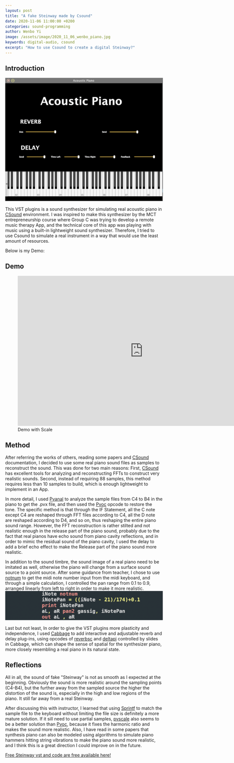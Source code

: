 ```yaml
---
layout: post
title: "A fake Steinway made by Csound"
date: 2020-11-06 11:00:00 +0200
categories: sound-programming
author: Wenbo Yi
image: /assets/image/2020_11_06_wenbo_piano.jpg
keywords: digital-audio, csound
excerpt: "How to use Csound to create a digital Steinway?"
---
```

## Introduction

![Acoustic Piano](/assets/image/2020_11_06_wenbo_vst.png)


This VST plugins is a sound synthesizer for simulating real acoustic piano in [CSound](https://csound.com) environment. I was inspired to make this synthesizer by the MCT entrepreneurship course where Group C was trying to develop a remote music therapy App, and the technical core of this app was playing with music using a built-in lightweight sound synthesizer. Therefore, I tried to use Csound to simulate a real instrument in a way that would use the least amount of resources.

Below is my Demo:
## Demo

<figure style="float: none">
    <iframe width="800" height="480" src="https://www.youtube-nocookie.com/embed/T2XVUEAWKZw" frameborder="0" allowfullscreen></iframe>
    <figcaption>Demo with Scale</figcaption>
</figure>

## Method

After referring the works of others, reading some papers and [CSound](https://csound.com) documentation, I decided to use some real piano sound files as samples to reconstruct the sound. This was done for two main reasons: First, [CSound](https://csound.com) has excellent tools for analyzing and reconstructing FFTs to construct very realistic sounds. Second, instead of requiring 88 samples, this method requires less than 10 samples to build, which is enough lightweight to implement in an App.

In more detail, I used [Pvanal](https://csound.com/docs/manual/pvanal.html) to analyze the sample files from C4 to B4 in the piano to get the .pvx file, and then used the [Pvoc](https://csound.com/docs/manual/pvoc.html) opcode to restore the tone. The specific method is that through the IF Statement, all the C note except C4 are reshaped through FFT files according to C4, all the D note are reshaped according to D4, and so on, thus reshaping the entire piano sound range. However, the FFT reconstruction is rather stilted and not realistic enough in the release part of the piano sound, probably due to the fact that real pianos have echo sound from piano cavity reflections, and in order to mimic the residual sound of the piano cavity, I used the delay to add a brief echo effect to make the Release part of the piano sound more realistic.

In addition to the sound timbre, the sound image of a real piano need to be imitated as well, otherwise the piano will change from a surface sound source to a point source. After some guidance from teacher, I chose to use [notnum](http://www.csounds.com/manual/html/notnum.html) to get the midi note number input from the midi keyboard, and through a simple calculation, I controlled the pan range from 0.1 to 0.9, arranged linearly from left to right in order to make it more realistic.
![pan](/assets/image/2020_11_06_wenbo_pan.png)


Last but not least, In order to give the VST plugins more plasticity and independence, I used [Cabbage](https://cabbageaudio.com/) to add interactive and adjustable reverb and delay plug-ins, using opcodes of [reverbsc](http://www.csounds.com/manual/html/reverbsc.html) and [deltapi](http://www.csounds.com/manual/html/deltapi.html) controlled by slides in Cabbage, which can shape the sense of spatial for the synthesizer piano, more closely resembling a real piano in its natural state.


## Reflections

All in all, the sound of fake "Steinway" is not as smooth as I expected at the beginning. Obviously the sound is more realistic around the sampling points (C4-B4), but the further away from the sampled source the higher the distortion of the sound is, especially in the high and low regions of the piano. It still far away from a real Steinway.

After discussing this with instructor, I learned that using [Sprintf](http://www.csounds.com/manual/html/sprintf.html) to match the sample file to the keyboard without limiting the file size is definitely a more mature solution. If it sill need to use partial samples, [pvscale](http://www.csounds.com/manual/html/pvscale.html) also seems to be a better solution than [Pvoc](https://csound.com/docs/manual/pvoc.html), because it fixes the harmonic ratio and makes the sound more realistic. Also, I have read in some papers that synthesis piano can also be modeled using algorithms to simulate piano hammers hitting string vibrations to make the piano sound more realistic, and I think this is a great direction I could improve on in the future.

[Free Steinway vst and code are free available here!](https://drive.google.com/drive/folders/1GHuoTrMjvIfGxWFDK2y7LaD6cJForeec?usp=sharing)
